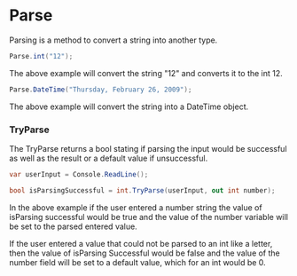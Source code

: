# Parse

Parsing is a method to convert a string into another type.  

```C#
Parse.int("12");
```

The above example will convert the string "12" and converts it to the int 12.  

```C#
Parse.DateTime("Thursday, February 26, 2009");
```

The above example will convert the string into a DateTime object.

### TryParse

The TryParse returns a bool stating if parsing the input would be successful as well as the result or a default value
if unsuccessful.  

```C#
var userInput = Console.ReadLine();

bool isParsingSuccessful = int.TryParse(userInput, out int number);
```

In the above example if the user entered a number string the value of isParsing successful would be true and the
value of the number variable will be set to the parsed entered value.  

If the user entered a value that could not be parsed to an int like a letter, then the value of isParsing Successful
would be false and the value of the number field will be set to a default value, which for an int would be 0.